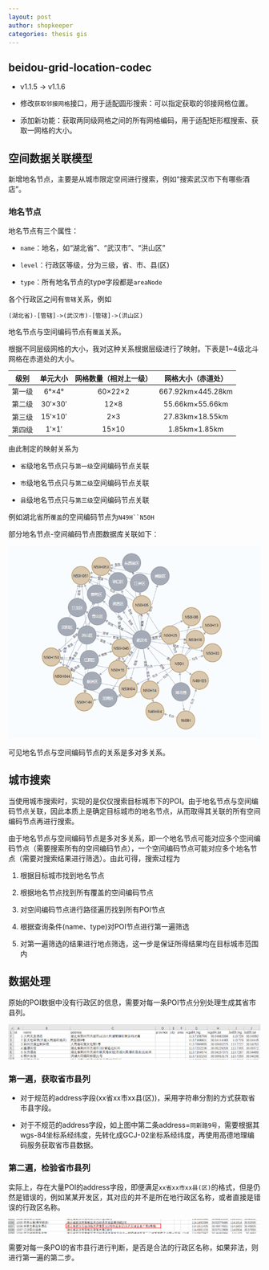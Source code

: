 ```yaml
---
layout: post
author: shopkeeper
categories: thesis gis
---
```


## beidou-grid-location-codec

- v1.1.5 -> v1.1.6

- 修改`获取邻接网格`接口，用于适配圆形搜索：可以指定获取的邻接网格位置。

- 添加新功能：获取两同级网格之间的所有网格编码，用于适配矩形框搜索、获取一网格的大小。

## 空间数据关联模型

新增地名节点，主要是从城市限定空间进行搜索，例如“搜索武汉市下有哪些酒店”。

### 地名节点

地名节点有三个属性：

- `name`：地名，如“湖北省”、“武汉市”、“洪山区”

- `level`：行政区等级，分为三级，省、市、县(区)

- `type`：所有地名节点的type字段都是`areaNode`

各个行政区之间有`管辖`关系，例如
```
(湖北省)-[管辖]->(武汉市)-[管辖]->(洪山区)
```

地名节点与空间编码节点有`覆盖`关系。

根据不同层级网格的大小，我对这种关系根据层级进行了映射。下表是1~4级北斗网格在赤道处的大小。

| 级别 | 单元大小 | 网格数量（相对上一级） | 网格大小（赤道处）
  | :---: | :---: | :---: | :---: |
  | 第一级 | 6°×4° | 60×22×2 | 667.92km×445.28km |
  | 第二级 | 30′×30′ | 12×8 | 55.66km×55.66km |
  | 第三级 | 15′×10′ | 2×3 | 27.83km×18.55km |
  | 第四级 | 1′×1′ | 15×10 | 1.85km×1.85km |

由此制定的映射关系为

- `省`级地名节点只与`第一级`空间编码节点关联

- `市`级地名节点只与`第二级`空间编码节点关联

- `县`级地名节点只与`第三级`空间编码节点关联

例如湖北省所`覆盖`的空间编码节点为`N49H``N50H`

部分地名节点-空间编码节点图数据库关联如下：

![](/assets/images/2022-3-3-本科毕设思路整理(二)-1.png)

可见地名节点与空间编码节点的关系是多对多关系。

## 城市搜索

当使用城市搜索时，实现的是仅仅搜索目标城市下的POI。由于地名节点与空间编码节点关联，因此本质上是确定目标城市的地名节点，从而取得其关联的所有空间编码节点再进行搜索。

由于地名节点与空间编码节点是多对多关系，即一个地名节点可能对应多个空间编码节点（需要搜索所有的空间编码节点），一个空间编码节点可能对应多个地名节点（需要对搜索结果进行筛选）。由此可得，搜索过程为

1. 根据目标城市找到地名节点

2. 根据地名节点找到所有覆盖的空间编码节点

3. 对空间编码节点进行路径遍历找到所有POI节点

4. 根据查询条件(name、type)对POI节点进行第一遍筛选

5. 对第一遍筛选的结果进行地点筛选，这一步是保证所得结果均在目标城市范围内

## 数据处理

原始的POI数据中没有行政区的信息，需要对每一条POI节点分别处理生成其省市县列。

![](/assets/images/2022-3-3-本科毕设思路整理(二)-2.png)

### 第一遍，获取省市县列

- 对于规范的address字段(xx省xx市xx县(区))，采用字符串分割的方式获取省市县字段。

- 对于不规范的address字段，如上图中第二条address=`同新路9号`，需要根据其wgs-84坐标系经纬度，先转化成GCJ-02坐标系经纬度，再使用高德地理编码服务获取省市县数据。

### 第二遍，检验省市县列

实际上，存在大量POI的address字段，即便满足`xx省xx市xx县(区)`的格式，但是仍然是错误的，例如某某开发区，其对应的并不是所在地行政区名称，或者直接是错误的行政区名称。

![](/assets/images/2022-3-3-本科毕设思路整理(二)-3.png)

需要对每一条POI的省市县行进行判断，是否是合法的行政区名称，如果非法，则进行第一遍的第二步。